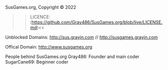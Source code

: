 SusGames.org, Copyright © 2022

>>LICENCE: (https://github.com/Gray486/SusGames.org/blob/live/LICENSE.md)<<

Unblocked Domains: http://sus.grayjn.com // http://susgames.grayjn.com

Offical Domain: http://www.susgames.org

People behind SusGames.org
    Gray486: Founder and main coder
    SugarCane69: Beginner coder